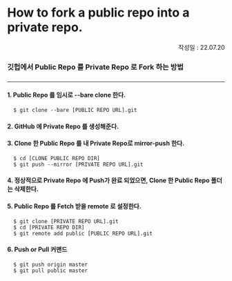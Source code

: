 # How to fork a public repo into a private repo.

<p align="right">작성일 : 22.07.20</p>


### 깃헙에서 Public Repo 를 Private Repo 로 Fork 하는 방법

###

--------------

#### 1. Public Repo 를 임시로 --bare clone 한다.
```
  $ git clone --bare [PUBLIC REPO URL].git
```

#### 2. GitHub 에 Private Repo 를 생성해준다.

#### 3. Clone 한 Public Repo 를 내 Private Repo로 mirror-push 한다.
```
  $ cd [CLONE PUBLIC REPO DIR]
  $ git push --mirror [PRIVATE REPO URL].git
```

#### 4. 정상적으로 Private Repo 에 Push가 완료 되었으면, Clone 한 Public Repo 폴더는 삭제한다.

#### 5. Public Repo 를 Fetch 받을 remote 로 설정한다.

```
  $ git clone [PRIVATE REPO URL].git
  $ cd [PRIVATE REPO DIR]
  $ git remote add public [PUBLIC REPO URL].git
```

#### 6. Push or Pull 커맨드
```
  $ git push origin master
  $ git pull public master
```

###


